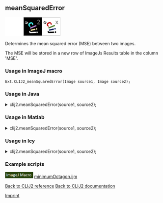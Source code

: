 ## meanSquaredError
<img src="images/mini_empty_logo.png"/><img src="images/mini_clij2_logo.png"/><img src="images/mini_clijx_logo.png"/>

Determines the mean squared error (MSE) between two images. 

The MSE will be stored in a new row of ImageJs
Results table in the column 'MSE'.

### Usage in ImageJ macro
```
Ext.CLIJ2_meanSquaredError(Image source1, Image source2);
```




### Usage in Java


<details>

<summary>
clij2.meanSquaredError(source1, source2);
</summary>
<pre class="highlight">// init CLIJ and GPU
import net.haesleinhuepf.clij2.CLIJ2;
import net.haesleinhuepf.clij.clearcl.ClearCLBuffer;
CLIJ2 clij2 = CLIJ2.getInstance();

// get input parameters
ClearCLBuffer source1 = clij2.push(source1ImagePlus);
ClearCLBuffer source2 = clij2.push(source2ImagePlus);
</pre>

<pre class="highlight">
// Execute operation on GPU
double resultMeanSquaredError = clij2.meanSquaredError(source1, source2);
</pre>

<pre class="highlight">
//show result
System.out.println(resultMeanSquaredError);

// cleanup memory on GPU
clij2.release(source1);
clij2.release(source2);
</pre>

</details>





### Usage in Matlab


<details>

<summary>
clij2.meanSquaredError(source1, source2);
</summary>
<pre class="highlight">% init CLIJ and GPU
clij2 = init_clatlab();

% get input parameters
source1 = clij2.pushMat(source1_matrix);
source2 = clij2.pushMat(source2_matrix);
</pre>

<pre class="highlight">
% Execute operation on GPU
double resultMeanSquaredError = clij2.meanSquaredError(source1, source2);
</pre>

<pre class="highlight">
% show result
System.out.println(resultMeanSquaredError);

% cleanup memory on GPU
clij2.release(source1);
clij2.release(source2);
</pre>

</details>





### Usage in Icy


<details>

<summary>
clij2.meanSquaredError(source1, source2);
</summary>
<pre class="highlight">// init CLIJ and GPU
importClass(net.haesleinhuepf.clicy.CLICY);
importClass(Packages.icy.main.Icy);

clij2 = CLICY.getInstance();

// get input parameters
source1_sequence = getSequence();
source1 = clij2.pushSequence(source1_sequence);
source2_sequence = getSequence();
source2 = clij2.pushSequence(source2_sequence);
</pre>

<pre class="highlight">
// Execute operation on GPU
double resultMeanSquaredError = clij2.meanSquaredError(source1, source2);
</pre>

<pre class="highlight">
// show result
System.out.println(resultMeanSquaredError);

// cleanup memory on GPU
clij2.release(source1);
clij2.release(source2);
</pre>

</details>





### Example scripts
<a href="https://github.com/clij/clij2-docs/blob/master/src/main/macro/minimumOctagon.ijm"><img src="images/language_macro.png" height="20"/></a> [minimumOctagon.ijm](https://github.com/clij/clij2-docs/blob/master/src/main/macro/minimumOctagon.ijm)  


[Back to CLIJ2 reference](https://clij.github.io/clij2-docs/reference)
[Back to CLIJ2 documentation](https://clij.github.io/clij2-docs)

[Imprint](https://clij.github.io/imprint)
